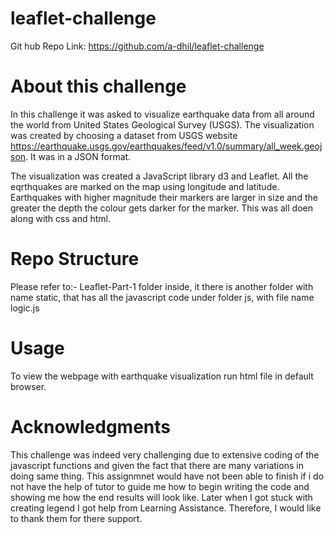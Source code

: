 # leaflet-challenge
 Git hub Repo Link: https://github.com/a-dhil/leaflet-challenge

# About this challenge

 In this challenge it was asked to visualize earthquake data from all around the world from United States Geological Survey (USGS).
 The visualization was created by choosing a dataset from USGS website https://earthquake.usgs.gov/earthquakes/feed/v1.0/summary/all_week.geojson.
 It was in a JSON format. 

 The visualization was created a JavaScript library d3 and Leaflet. All the eqrthquakes  are marked on the map using longitude and latitude.
 Earthquakes with higher magnitude their markers are larger in size and the greater the depth the colour gets darker for the marker. This was all doen along with css and html.

# Repo Structure

  Please refer to:-
  Leaflet-Part-1 folder inside, it there is another folder with name static,  that has all the javascript code under folder js, with file name logic.js

# Usage

  To view the webpage with earthquake visualization run html file in default browser.

# Acknowledgments 

This challenge was indeed very challenging due to extensive coding of the javascript functions and given the fact that there are many variations in doing same thing. This assignmnet would have not been able to finish if i do not have the help of tutor to guide me how to begin writing the code and showing me how the end results will look like. Later when I got stuck with creating legend I got help from Learning Assistance. Therefore, I would like to thank them for there support.
